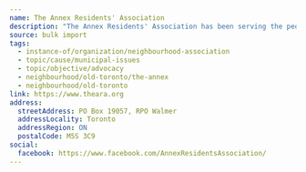 ```yaml
---
name: The Annex Residents' Association
description: "The Annex Residents' Association has been serving the people of The Annex since 1925. Its mission is to preserve our heritage properties, to monitor new development, to create welcoming green spaces and parks, and to foster a strong community spirit."
source: bulk import
tags:
  - instance-of/organization/neighbourhood-association
  - topic/cause/municipal-issues
  - topic/objective/advocacy
  - neighbourhood/old-toronto/the-annex
  - neighbourhood/old-toronto
link: https://www.theara.org
address:
  streetAddress: PO Box 19057, RPO Walmer
  addressLocality: Toronto
  addressRegion: ON
  postalCode: M5S 3C9
social:
  facebook: https://www.facebook.com/AnnexResidentsAssociation/
---
```


<!-- Community added via bulk import -->
